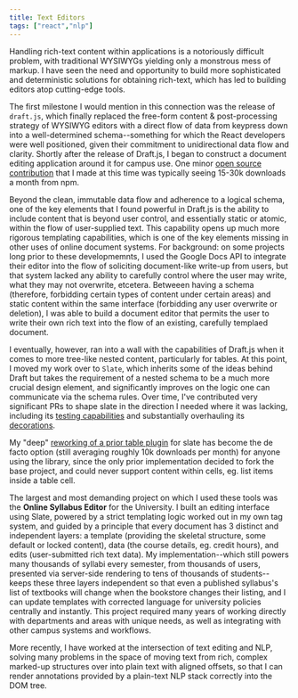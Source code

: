 ```yaml
---
title: Text Editors
tags: ["react","nlp"]
---
```


Handling rich-text content within applications is a notoriously difficult problem, with traditional WYSIWYGs yielding only a monstrous mess of markup. I have seen the need and opportunity to build more sophisticated and deterministic solutions for obtaining rich-text, which has led to building editors atop cutting-edge tools.

The first milestone I would mention in this connection was the release of `draft.js`, which finally replaced the free-form content & post-processing strategy of WYSIWYG editors with a direct flow of data from keypress down into a well-determined schema--something for which the React developers were well positioned, given their commitment to unidirectional data flow and clarity. Shortly after the release of Draft.js, I began to construct a document editing application around it for campus use. One minor [open source contribution](https://www.npmjs.com/package/draft-js-richbuttons-plugin) that I made at this time was typically seeing 15-30k downloads a month from npm. 

Beyond the clean, immutable data flow and adherence to a logical schema, one of the key elements that I found powerful in Draft.js is the ability to include content that is beyond user control, and essentially static or atomic, within the flow of user-supplied text. This capability opens up much more rigorous templating capabilities, which is one of the key elements missing in other uses of online document systems. For background: on some projects long prior to these developmemnts, I used the Google Docs API to integrate their editor into the flow of soliciting document-like write-up from users, but that system lacked any ability to carefully control where the user may write, what they may not overwrite, etcetera. Betweeen having a schema (therefore, forbidding certain types of content under certain areas) and static content within the same interface (forbidding any user overwrite or deletion), I was able to build a document editor that permits the user to write their own rich text into the flow of an existing, carefully templaed document.

I eventually, however, ran into a wall with the capabilities of Draft.js when it comes to more tree-like nested content, particularly for tables. At this point, I moved my work over to `Slate`, which inherits some of the ideas behind Draft but takes the requirement of a nested schema to be a much more crucial design element, and significantly improves on the logic one can communicate via the schema rules. Over time, I've contributed very significant PRs to shape slate in the direction I needed where it was lacking, including its [testing capabilities](https://github.com/ianstormtaylor/slate/pull/1777) and substantially overhauling its [decorations](https://github.com/ianstormtaylor/slate/pull/1778). 

My "deep" [reworking of a prior table plugin](https://github.com/jasonphillips/slate-deep-table) for slate has become the de facto option (still averaging roughly 10k downloads per month) for anyone using the library, since the only prior implementation decided to fork the base project, and could never support content within cells, eg. list items inside a table cell.

The largest and most demanding project on which I used these tools was the **Online Syllabus Editor** for the University. I built an editing interface using Slate, powered by a strict templating logic worked out in my own tag system, and guided by a principle that every document has 3 distinct and independent layers: a template (providing the skeletal structure, some default or locked content), data (the course details, eg. credit hours), and edits (user-submitted rich text data). My implementation--which still powers many thousands of syllabi every semester, from thousands of users, presented via server-side rendering to tens of thousands of students--keeps these three layers independent so that even a published syllabus's list of textbooks will change when the bookstore changes their listing, and I can update templates with corrected language for university policies centrally and instantly. This project required many years of working directly with departments and areas with unique needs, as well as integrating with other campus systems and workflows. 

More recently, I have worked at the intersection of text editing and NLP, solving many problems in the space of moving text from rich, complex marked-up structures over into plain text with aligned offsets, so that I can render annotations provided by a plain-text NLP stack correctly into the DOM tree. 
